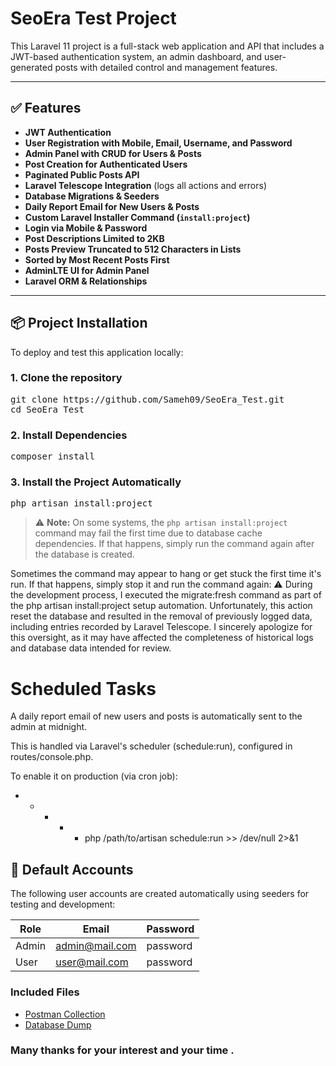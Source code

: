 #  SeoEra Test Project

This Laravel 11 project is a full-stack web application and API that includes a JWT-based authentication system, an admin dashboard, and user-generated posts with detailed control and management features.

---

## ✅ Features

-  **JWT Authentication**
-  **User Registration with Mobile, Email, Username, and Password**
-  **Admin Panel with CRUD for Users & Posts**
-  **Post Creation for Authenticated Users**
-  **Paginated Public Posts API**
-  **Laravel Telescope Integration** (logs all actions and errors)
-  **Database Migrations & Seeders**
-  **Daily Report Email for New Users & Posts**
-  **Custom Laravel Installer Command (`install:project`)**
-  **Login via Mobile & Password**
-  **Post Descriptions Limited to 2KB**
-  **Posts Preview Truncated to 512 Characters in Lists**
-  **Sorted by Most Recent Posts First**
-  **AdminLTE UI for Admin Panel**
-  **Laravel ORM & Relationships**

---

## 📦 Project Installation

To deploy and test this application locally:

### 1. Clone the repository
<pre>
git clone https://github.com/Sameh09/SeoEra_Test.git
cd SeoEra_Test
</pre>
### 2. Install Dependencies
<pre>
composer install
</pre>
### 3. Install the Project Automatically
<pre>
php artisan install:project
</pre>
> ⚠️ **Note:** On some systems, the `php artisan install:project` command may fail the first time due to database cache dependencies. If that happens, simply run the command again after the database is created.

Sometimes the command may appear to hang or get stuck the first time it's run.
If that happens, simply stop it and run the command again:
⚠️ During the development process, I executed the migrate:fresh command as part of the php artisan install:project setup automation. Unfortunately, this action reset the database and resulted in the removal of previously logged data, including entries recorded by Laravel Telescope.
I sincerely apologize for this oversight, as it may have affected the completeness of historical logs and database data intended for review.

# Scheduled Tasks
A daily report email of new users and posts is automatically sent to the admin at midnight.

This is handled via Laravel's scheduler (schedule:run), configured in routes/console.php.

To enable it on production (via cron job):

* * * * * php /path/to/artisan schedule:run >> /dev/null 2>&1


## 🧪 Default Accounts

The following user accounts are created automatically using seeders for testing and development:

| Role     | Email            | Password  |
|----------|------------------|-----------|
| Admin    | admin@mail.com   | password  |
| User     | user@mail.com    | password  |


### Included Files

- [Postman Collection](./SeoEra.postman_collection.json)
- [Database Dump](./seoera.sql)

### Many thanks for your interest and your time .
